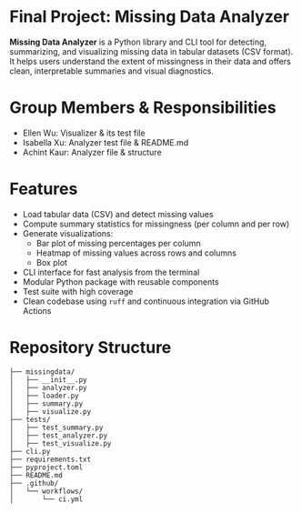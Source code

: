 # Final Project: Missing Data Analyzer 
**Missing Data Analyzer** is a Python library and CLI tool for detecting, summarizing, and visualizing missing data in tabular datasets (CSV format). It helps users understand the extent of missingness in their data and offers clean, interpretable summaries and visual diagnostics. 

# Group Members & Responsibilities 
- Ellen Wu: Visualizer & its test file
- Isabella Xu: Analyzer test file & README.md 
- Achint Kaur: Analyzer file & structure 

# Features 
- Load tabular data (CSV) and detect missing values
- Compute summary statistics for missingness (per column and per row)
- Generate visualizations:
  - Bar plot of missing percentages per column
  - Heatmap of missing values across rows and columns
  - Box plot
- CLI interface for fast analysis from the terminal
- Modular Python package with reusable components
- Test suite with high coverage
- Clean codebase using `ruff` and continuous integration via GitHub Actions 

# Repository Structure
```text Python_Final_Project/
├── missingdata/
│   ├── __init__.py
│   ├── analyzer.py
│   ├── loader.py
│   ├── summary.py
│   ├── visualize.py
├── tests/
│   ├── test_summary.py 
│   ├── test_analyzer.py 
│   ├── test_visualize.py 
├── cli.py
├── requirements.txt
├── pyproject.toml
├── README.md
├── .github/
│   └── workflows/
│       └── ci.yml 
